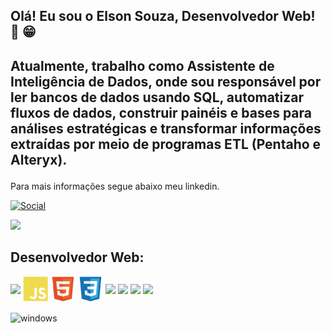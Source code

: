 ## Olá! Eu sou o Elson Souza, Desenvolvedor Web! 👋 😁<br>

## <p>Atualmente, trabalho como Assistente de Inteligência de Dados, onde sou responsável por ler bancos de dados usando SQL, automatizar fluxos de dados, construir painéis e bases para análises estratégicas e transformar informações extraídas por meio de programas ETL (Pentaho e Alteryx).
Para mais informações segue abaixo meu linkedin.</p>


[![Social](https://img.shields.io/badge/LinkedIn-0077B5?style=for-the-badge&logo=linkedin&logoColor=white)](https://www.linkedin.com/in/elson-souza-01a58a20a/)<br>

<div>
  <img padding= "120px" src="https://github-readme-stats.vercel.app/api/top-langs/?username=ElsonJS&theme=blue-green" />
</div>  

## Desenvolvedor Web:

<div>
  <img align="center" width="55" src="https://cdn.jsdelivr.net/gh/devicons/devicon/icons/php/php-original.svg"> 
  <img align="center" width="40" src="https://raw.githubusercontent.com/devicons/devicon/master/icons/javascript/javascript-plain.svg">
  <img align="center" width="40" src="https://raw.githubusercontent.com/devicons/devicon/master/icons/html5/html5-original.svg">
  <img align="center" width="40" src="https://raw.githubusercontent.com/devicons/devicon/master/icons/css3/css3-original.svg"> 
  <img align="center" width="40" src="https://cdn.jsdelivr.net/gh/devicons/devicon/icons/git/git-plain.svg">
  <img align="center" width="55" src="https://icons-for-free.com/iconfiles/png/128/mysql+original-1324760553631052838.png">
  <img align="center" width="65" src="https://cdn.jsdelivr.net/gh/devicons/devicon/icons/oracle/oracle-original.svg">
  <img align="center" width="55" src="https://cdn.jsdelivr.net/gh/devicons/devicon/icons/bootstrap/bootstrap-original-wordmark.svg">
</div><br>

<div>
  <img align="center" alt="windows" src="https://img.shields.io/badge/Windows-0078D6?style=for-the-badge&logo=windows&logoColor=white">
</div>
